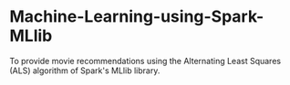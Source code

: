 # Machine-Learning-using-Spark-MLlib
To provide movie recommendations using the Alternating Least Squares (ALS) algorithm of Spark's MLlib library.
